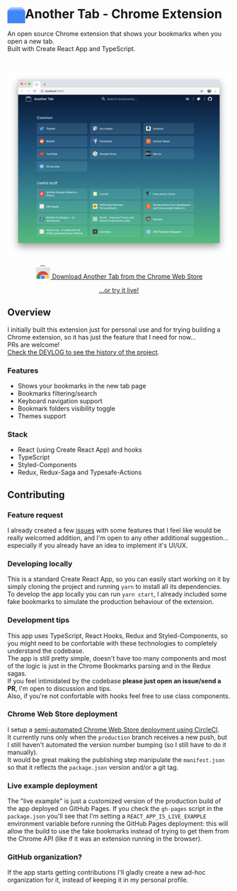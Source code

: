 &nbsp;

# Another Tab - Chrome Extension <img src="./.github/logo.svg" width="40" align="left">

An open source Chrome extension that shows your bookmarks when you open a new tab.  
Built with Create React App and TypeScript.

&nbsp;

<p align="center" margin-bottom="0">
  <a href="https://github.com/mmazzarolo/chrome-another-tab" target="_blank">
    <img alt="Another Tab" width="auto" height="auto" src="./.github/2019-01-13-screenshot-dark.png">
  </a>
</p>

<p align="center">
  <a href="https://chrome.google.com/webstore/detail/oaaeanlgefipegfcbgpgnhhnpengdjld">
    <img alt="Another Tab" width="auto" height="32" src="./.github/chrome-web-store-icon.png">
    Download Another Tab from the Chrome Web Store
  </a>
</p>
<p align="center">
  <a href="https://mmazzarolo.github.io/chrome-another-tab/">
    ...or try it live!
  </a>
</p>


## Overview

I initially built this extension just for personal use and for trying building a Chrome extension, so it has just the feature that I need for now...  
PRs are welcome!  
[Check the DEVLOG to see the history of the project](./DEVLOG.md).

### Features

- Shows your bookmarks in the new tab page
- Bookmarks filtering/search
- Keyboard navigation support
- Bookmark folders visibility toggle
- Themes support

### Stack

- React (using Create React App) and hooks
- TypeScript
- Styled-Components
- Redux, Redux-Saga and Typesafe-Actions

## Contributing

### Feature request

I already created a few [issues](https://github.com/mmazzarolo/chrome-another-tab/issues?q=is%3Aissue+is%3Aopen+sort%3Aupdated-desc) with some features that I feel like would be really welcomed addition, and I'm open to any other additional suggestion... especially if you already have an idea to implement it's UI/UX.  

### Developing locally

This is a standard Create React App, so you can easily start working on it by simply cloning the project and running `yarn` to install all its dependencies.   
To develop the app locally you can run `yarn start`, I already included some fake bookmarks to simulate the production behaviour of the extension.  

### Development tips

This app uses TypeScript, React Hooks, Redux and Styled-Components, so you might need to be confortable with these technologies to completely understand the codebase.  
The app is still pretty simple, doesn't have too many components and most of the logic is just in the Chrome Bookmarks parsing and in the Redux sagas.  
If you feel intimidated by the codebase **please just open an issue/send a PR**, I'm open to discussion and tips.  
Also, if you're not confortable with hooks feel free to use class components.

### Chrome Web Store deployment

I setup a [semi-automated Chrome Web Store deployment using CircleCI](./circleci/config.yaml).     
It currently runs only when the `production` branch receives a new push, but I still haven't automated the version number bumping (so I still have to do it manually).  
It would be great making the publishing step manipulate the `manifest.json` so that it reflects the `package.json` version and/or a git tag.  

### Live example deployment

The "live example" is just a customized version of the production build of the app deployed on GitHub Pages. 
If you check the `gh-pages` script in the `package.json` you'll see that I'm setting a `REACT_APP_IS_LIVE_EXAMPLE` environment variable before running the GitHub Pages deployment: this will allow the build to use the fake bookmarks instead of trying to get them from the Chrome API (like if it was an extension running in the browser).   

### GitHub organization?

If the app starts getting contributions I'll gladly create a new ad-hoc organization for it, instead of keeping it in my personal profile.  

